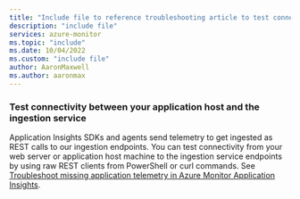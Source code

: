 ```yaml
---
title: "Include file to reference troubleshooting article to test connectivity between your application host and the ingestion service"
description: "include file"
services: azure-monitor
ms.topic: "include"
ms.date: 10/04/2022
ms.custom: "include file"
author: AaronMaxwell
ms.author: aaronmax
---
```


### Test connectivity between your application host and the ingestion service

Application Insights SDKs and agents send telemetry to get ingested as REST calls to our ingestion endpoints. You can test connectivity from your web server or application host machine to the ingestion service endpoints by using raw REST clients from PowerShell or curl commands. See [Troubleshoot missing application telemetry in Azure Monitor Application Insights](/troubleshoot/azure/azure-monitor/app-insights/investigate-missing-telemetry).